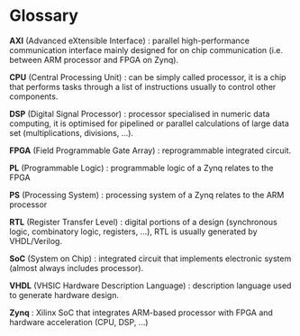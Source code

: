 # Glossary

**AXI** (Advanced eXtensible Interface) : parallel high-performance communication interface mainly designed for on chip communication (i.e. between ARM processor and FPGA on Zynq).

**CPU** (Central Processing Unit) : can be simply called processor, it is a chip that performs tasks through a list of instructions usually to control other components.

**DSP** (Digital Signal Processor) : processor specialised in numeric data computing, it is optimised for pipelined or parallel calculations of large data set (multiplications, divisions, ...).  

**FPGA** (Field Programmable Gate Array) : reprogrammable integrated circuit.

**PL** (Programmable Logic) : programmable logic of a Zynq relates to the FPGA

**PS** (Processing System) : processing system of a Zynq relates to the ARM processor

**RTL** (Register Transfer Level) : digital portions of a design (synchronous logic, combinatory logic, registers, ...), RTL is usually generated by VHDL/Verilog.

**SoC** (System on Chip) : integrated circuit that implements electronic system (almost always includes processor).

**VHDL** (VHSIC Hardware Description Language) : description language used to generate hardware design.

**Zynq** : Xilinx SoC that integrates ARM-based processor with FPGA and hardware acceleration (CPU, DSP, ...)
